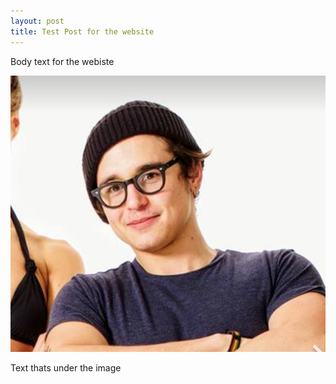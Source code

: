 ```yaml
---
layout: post
title: Test Post for the website
---
```

Body text for the webiste

![test](/images/uploads/dhmmaswwaaaidpc.jpg)

Text thats under the image
